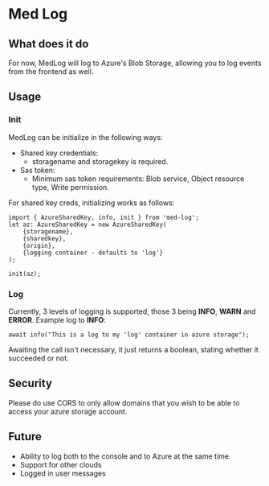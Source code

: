 # Med Log
## What does it do
For now, MedLog will log to Azure's Blob Storage, allowing you to log events from the frontend as well.
## Usage
### Init
MedLog can be initialize in the following ways:
 - Shared key credentials:
	 - storagename and storagekey is required.
 - Sas token:
	 - Minimum sas token requirements: Blob service, Object resource type, Write permission.

For shared key creds, initializing works as follows:  

	import { AzureSharedKey, info, init } from 'med-log';
	let az: AzureSharedKey = new AzureSharedKey(
		{storagename},
		{sharedkey},
		{origin},
		{logging container - defaults to 'log'}
	);

	init(az);
### Log
Currently, 3 levels of logging is supported, those 3 being **INFO**, **WARN** and **ERROR**.
Example log to **INFO**:

	await info("This is a log to my 'log' container in azure storage");
Awaiting the call isn't necessary, it just returns a boolean, stating whether it succeeded or not.
## Security
Please do use CORS to only allow domains that you wish to be able to access your azure storage account. 
## Future
- Ability to log both to the console and to Azure at the same time.
- Support for other clouds
- Logged in user messages